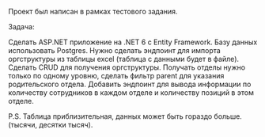 Проект был написан в рамках тестового задания.

Задача:

Сделать ASP.NET приложение на .NET 6 c Entity Framework. Базу данных использовать Postgres.
Нужно сделать эндпоинт для импорта оргструктуры из таблицы excel (таблица с данными будет в файле).
Сделать CRUD для получения оргструктуры. Получать отделы нужно только по одному уровню, сделать фильтр parent для указания родительского отдела.
Добавить эндпоинт для вывода информации по количеству сотрудников в каждом отделе и количеству позиций в этом отделе.

P.S. Таблица приблизительная, данных может быть гораздо больше. (тысячи, десятки тысяч).
